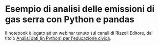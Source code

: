 # Esempio di analisi delle emissioni di gas serra con Python e pandas
Il notebook è legato ad un webinar tenuto sui canali di Rizzoli Editore, dal titolo [Analisi dati (in Python) per l'educazione civica](https://www.youtube.com/watch?v=a07jSho77bg).
